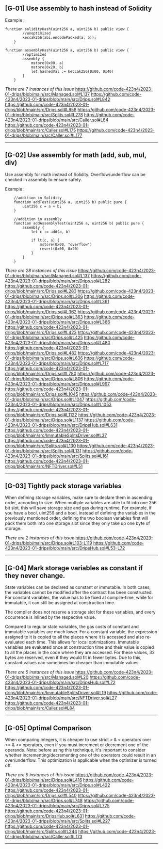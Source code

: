 ## [G-01] Use assembly to hash instead of Solidity

Example :
```
function solidityHash(uint256 a, uint256 b) public view {
        //unoptimized
        keccak256(abi.encodePacked(a, b));
    }

function assemblyHash(uint256 a, uint256 b) public view {
        //optimized
        assembly {
            mstore(0x00, a)
            mstore(0x20, b)
            let hashedVal := keccak256(0x00, 0x40)
        }
    }
```
*There are 7 instances of this issue*
https://github.com/code-423n4/2023-01-drips/blob/main/src/Managed.sol#L137
https://github.com/code-423n4/2023-01-drips/blob/main/src/Drips.sol#L842
https://github.com/code-423n4/2023-01-drips/blob/main/src/Drips.sol#L858
https://github.com/code-423n4/2023-01-drips/blob/main/src/Splits.sol#L278
https://github.com/code-423n4/2023-01-drips/blob/main/src/Caller.sol#L84
https://github.com/code-423n4/2023-01-drips/blob/main/src/Caller.sol#L175
https://github.com/code-423n4/2023-01-drips/blob/main/src/Caller.sol#L177

---
## [G-02] Use assembly for math (add, sub, mul, div)

Use assembly for math instead of Solidity. Overflow/underflow can be checked in assembly to ensure safety.

Example :
```
    //addition in Solidity
    function addTest(uint256 a, uint256 b) public pure {
        uint256 c = a + b;
    }

    //addition in assembly
    function addAssemblyTest(uint256 a, uint256 b) public pure {
        assembly {
            let c := add(a, b)

            if lt(c, a) {
                mstore(0x00, "overflow")
                revert(0x00, 0x20)
            }
        }
    }
```

*There are 28 instances of this issue*
https://github.com/code-423n4/2023-01-drips/blob/main/src/Managed.sol#L137
https://github.com/code-423n4/2023-01-drips/blob/main/src/Drips.sol#L282
https://github.com/code-423n4/2023-01-drips/blob/main/src/Drips.sol#L283
https://github.com/code-423n4/2023-01-drips/blob/main/src/Drips.sol#L306
https://github.com/code-423n4/2023-01-drips/blob/main/src/Drips.sol#L361
https://github.com/code-423n4/2023-01-drips/blob/main/src/Drips.sol#L362
https://github.com/code-423n4/2023-01-drips/blob/main/src/Drips.sol#L363
https://github.com/code-423n4/2023-01-drips/blob/main/src/Drips.sol#L366
https://github.com/code-423n4/2023-01-drips/blob/main/src/Drips.sol#L423
https://github.com/code-423n4/2023-01-drips/blob/main/src/Drips.sol#L425
https://github.com/code-423n4/2023-01-drips/blob/main/src/Drips.sol#L480
https://github.com/code-423n4/2023-01-drips/blob/main/src/Drips.sol#L482
https://github.com/code-423n4/2023-01-drips/blob/main/src/Drips.sol#L636
https://github.com/code-423n4/2023-01-drips/blob/main/src/Drips.sol#L717
https://github.com/code-423n4/2023-01-drips/blob/main/src/Drips.sol#L780
https://github.com/code-423n4/2023-01-drips/blob/main/src/Drips.sol#L806
https://github.com/code-423n4/2023-01-drips/blob/main/src/Drips.sol#L997
https://github.com/code-423n4/2023-01-drips/blob/main/src/Drips.sol#L1045
https://github.com/code-423n4/2023-01-drips/blob/main/src/Drips.sol#L1047
https://github.com/code-423n4/2023-01-drips/blob/main/src/Drips.sol#L1053
https://github.com/code-423n4/2023-01-drips/blob/main/src/Drips.sol#L1122
https://github.com/code-423n4/2023-01-drips/blob/main/src/Drips.sol#L1137
https://github.com/code-423n4/2023-01-drips/blob/main/src/DripsHub.sol#L631
https://github.com/code-423n4/2023-01-drips/blob/main/src/ImmutableSplitsDriver.sol#L37
https://github.com/code-423n4/2023-01-drips/blob/main/src/Splits.sol#L130
https://github.com/code-423n4/2023-01-drips/blob/main/src/Splits.sol#L131
https://github.com/code-423n4/2023-01-drips/blob/main/src/Splits.sol#L161
https://github.com/code-423n4/2023-01-drips/blob/main/src/NFTDriver.sol#L51

---

## [G-03] Tightly pack storage variables

When defining storage variables, make sure to declare them in ascending order, according to size. When multiple variables are able to fit into one 256 bit slot, this will save storage size and gas during runtime. For example, if you have a bool, uint256 and a bool, instead of defining the variables in the previously mentioned order, defining the two boolean variables first will pack them both into one storage slot since they only take up one byte of storage.

*There are 2 instances of this issue*
https://github.com/code-423n4/2023-01-drips/blob/main/src/Drips.sol#L103-L119
https://github.com/code-423n4/2023-01-drips/blob/main/src/DripsHub.sol#L53-L72

---

## [G-04] Mark storage variables as constant if they never change.

State variables can be declared as constant or immutable. In both cases, the variables cannot be modified after the contract has been constructed. For constant variables, the value has to be fixed at compile-time, while for immutable, it can still be assigned at construction time.

The compiler does not reserve a storage slot for these variables, and every occurrence is inlined by the respective value.

Compared to regular state variables, the gas costs of constant and immutable variables are much lower. For a constant variable, the expression assigned to it is copied to all the places where it is accessed and also re-evaluated each time. This allows for local optimizations. Immutable variables are evaluated once at construction time and their value is copied to all the places in the code where they are accessed. For these values, 32 bytes are reserved, even if they would fit in fewer bytes. Due to this, constant values can sometimes be cheaper than immutable values.

*There are 5 instances of this issue*
https://github.com/code-423n4/2023-01-drips/blob/main/src/Managed.sol#L20
https://github.com/code-423n4/2023-01-drips/blob/main/src/DripsHub.sol#L72
https://github.com/code-423n4/2023-01-drips/blob/main/src/ImmutableSplitsDriver.sol#L19
https://github.com/code-423n4/2023-01-drips/blob/main/src/NFTDriver.sol#L27
https://github.com/code-423n4/2023-01-drips/blob/main/src/Caller.sol#L84

---

## [G-05] Optimal Comparison

When comparing integers, it is cheaper to use strict > & < operators over >= & <= operators, even if you must increment or decrement one of the operands. Note: before using this technique, it's important to consider whether incrementing/decrementing one of the operators could result in an over/underflow. This optimization is applicable when the optimizer is turned off.

*There are 9 instances of this issue*
https://github.com/code-423n4/2023-01-drips/blob/main/src/Drips.sol#L416
https://github.com/code-423n4/2023-01-drips/blob/main/src/Drips.sol#L422
https://github.com/code-423n4/2023-01-drips/blob/main/src/Drips.sol#L540
https://github.com/code-423n4/2023-01-drips/blob/main/src/Drips.sol#L748
https://github.com/code-423n4/2023-01-drips/blob/main/src/Drips.sol#L775
https://github.com/code-423n4/2023-01-drips/blob/main/src/DripsHub.sol#L631
https://github.com/code-423n4/2023-01-drips/blob/main/src/Splits.sol#L227
https://github.com/code-423n4/2023-01-drips/blob/main/src/Splits.sol#L244
https://github.com/code-423n4/2023-01-drips/blob/main/src/Caller.sol#L173

---
